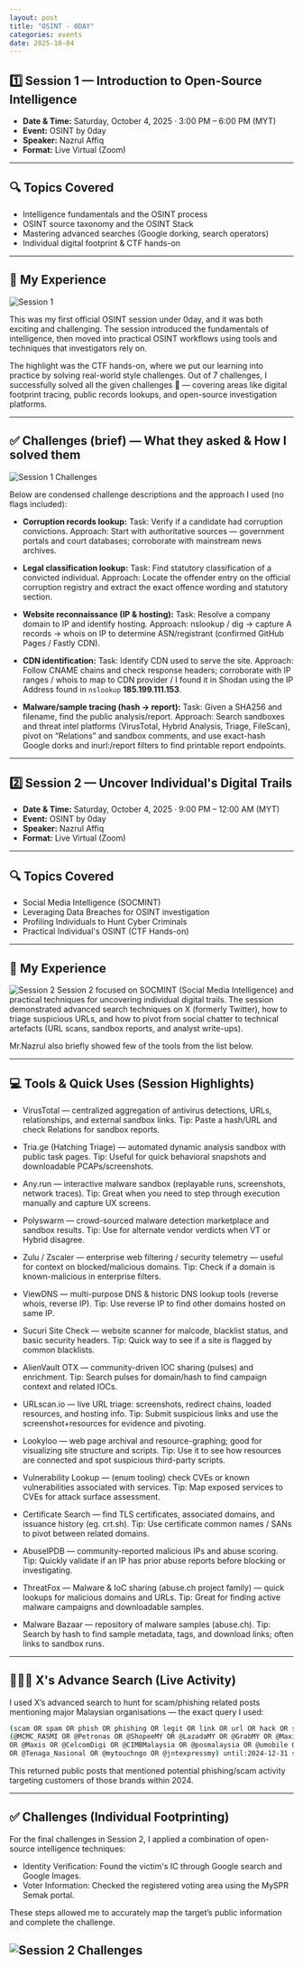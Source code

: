 ```yaml
---
layout: post
title: "OSINT - 0DAY"
categories: events
date: 2025-10-04
---
```


## 1️⃣ Session 1 — Introduction to Open-Source Intelligence
- **Date & Time:** Saturday, October 4, 2025 · 3:00 PM – 6:00 PM (MYT)
- **Event:** OSINT by 0day
- **Speaker:** Nazrul Affiq
- **Format:** Live Virtual (Zoom)

---

## 🔍 Topics Covered
- Intelligence fundamentals and the OSINT process
- OSINT source taxonomy and the OSINT Stack
- Mastering advanced searches (Google dorking, search operators)
- Individual digital footprint & CTF hands-on

---

## 🎯 My Experience

![Session 1](/assets/img/events/osint/sesh1.jpg)

This was my first official OSINT session under 0day, and it was both exciting and challenging. The session introduced the fundamentals of intelligence, then moved into practical OSINT workflows using tools and techniques that investigators rely on.

The highlight was the CTF hands-on, where we put our learning into practice by solving real-world style challenges. Out of 7 challenges, I successfully solved all the given challenges 🎉 — covering areas like digital footprint tracing, public records lookups, and open-source investigation platforms.

---

## ✅ Challenges (brief) — What they asked & How I solved them

![Session 1 Challenges](/assets/img/events/osint/sesh1challenge2.jpg)

Below are condensed challenge descriptions and the approach I used (no flags included):

- **Corruption records lookup:**
Task: Verify if a candidate had corruption convictions.
Approach: Start with authoritative sources — government portals and court databases; corroborate with mainstream news archives.

- **Legal classification lookup:**
Task: Find statutory classification of a convicted individual.
Approach: Locate the offender entry on the official corruption registry and extract the exact offence wording and statutory section.

- **Website reconnaissance (IP & hosting):**
Task: Resolve a company domain to IP and identify hosting.
Approach: nslookup / dig → capture A records → whois on IP to determine ASN/registrant (confirmed GitHub Pages / Fastly CDN).

- **CDN identification:**
Task: Identify CDN used to serve the site.
Approach: Follow CNAME chains and check response headers; corroborate with IP ranges / whois to map to CDN provider / I found it in Shodan using the IP Address found in `nslookup` **185.199.111.153**.

- **Malware/sample tracing (hash → report):**
Task: Given a SHA256 and filename, find the public analysis/report.
Approach: Search sandboxes and threat intel platforms (VirusTotal, Hybrid Analysis, Triage, FileScan), pivot on “Relations” and sandbox comments, and use exact-hash Google dorks and inurl:/report filters to find printable report endpoints.

---

## 2️⃣ Session 2 — Uncover Individual's Digital Trails
- **Date & Time:** Saturday, October 4, 2025 · 9:00 PM – 12:00 AM (MYT)
- **Event:** OSINT by 0day
- **Speaker:** Nazrul Affiq
- **Format:** Live Virtual (Zoom)

---

## 🔍 Topics Covered
- Social Media Intelligence (SOCMINT)
- Leveraging Data Breaches for OSINT investigation
- Profiling Individuals to Hunt Cyber Criminals
- Practical Individual's OSINT (CTF Hands-on)

---

## 🎯 My Experience

![Session 2](/assets/img/events/osint/sesh2.jpg)
Session 2 focused on SOCMINT (Social Media Intelligence) and practical techniques for uncovering individual digital trails. The session demonstrated advanced search techniques on X (formerly Twitter), how to triage suspicious URLs, and how to pivot from social chatter to technical artefacts (URL scans, sandbox reports, and analyst write-ups). 

Mr.Nazrul also briefly showed few of the tools from the list below.

---

## 💻 Tools & Quick Uses (Session Highlights)

- VirusTotal — centralized aggregation of antivirus detections, URLs, relationships, and external sandbox links.
  Tip: Paste a hash/URL and check Relations for sandbox reports.

- Tria.ge (Hatching Triage) — automated dynamic analysis sandbox with public task pages.
  Tip: Useful for quick behavioral snapshots and downloadable PCAPs/screenshots.

- Any.run — interactive malware sandbox (replayable runs, screenshots, network traces).
  Tip: Great when you need to step through execution manually and capture UX screens.

- Polyswarm — crowd-sourced malware detection marketplace and sandbox results.
  Tip: Use for alternate vendor verdicts when VT or Hybrid disagree.

- Zulu / Zscaler — enterprise web filtering / security telemetry — useful for context on blocked/malicious domains.
  Tip: Check if a domain is known-malicious in enterprise filters.

- ViewDNS — multi-purpose DNS & historic DNS lookup tools (reverse whois, reverse IP).
  Tip: Use reverse IP to find other domains hosted on same IP.

- Sucuri Site Check — website scanner for malcode, blacklist status, and basic security headers.
  Tip: Quick way to see if a site is flagged by common blacklists.

- AlienVault OTX — community-driven IOC sharing (pulses) and enrichment.
  Tip: Search pulses for domain/hash to find campaign context and related IOCs.

- URLscan.io — live URL triage: screenshots, redirect chains, loaded resources, and hosting info.
  Tip: Submit suspicious links and use the screenshot+resources for evidence and pivoting.

- Lookyloo — web page archival and resource-graphing; good for visualizing site structure and scripts.
  Tip: Use it to see how resources are connected and spot suspicious third-party scripts.

- Vulnerability Lookup — (enum tooling) check CVEs or known vulnerabilities associated with services.
  Tip: Map exposed services to CVEs for attack surface assessment.

- Certificate Search — find TLS certificates, associated domains, and issuance history (eg. crt.sh).
  Tip: Use certificate common names / SANs to pivot between related domains.

- AbuseIPDB — community-reported malicious IPs and abuse scoring.
  Tip: Quickly validate if an IP has prior abuse reports before blocking or investigating.

- ThreatFox — Malware & IoC sharing (abuse.ch project family) — quick lookups for malicious domains and URLs.
  Tip: Great for finding active malware campaigns and downloadable samples.

- Malware Bazaar — repository of malware samples (abuse.ch).
  Tip: Search by hash to find sample metadata, tags, and download links; often links to sandbox runs.

---

## 🕵🏽‍♂️ X's Advance Search (Live Activity)

I used X’s advanced search to hunt for scam/phishing related posts mentioning major Malaysian organisations — the exact query I used:

```bash
(scam OR spam OR phish OR phishing OR legit OR link OR url OR hack OR sms) 
(@MCMC_RASMI OR @Petronas OR @ShopeeMY OR @LazadaMY OR @GrabMY OR @MaxisListens 
OR @Maxis OR @CelcomDigi OR @CIMBMalaysia OR @posmalaysia OR @umobile OR @MyMaybank 
OR @Tenaga_Nasional OR @mytouchngo OR @jntexpressmy) until:2024-12-31 since:2024-01-01
```

This returned public posts that mentioned potential phishing/scam activity targeting customers of those brands within 2024.

---

## ✅ Challenges (Individual Footprinting)

For the final challenges in Session 2, I applied a combination of open-source intelligence techniques:
- Identity Verification: Found the victim's IC through Google search and Google Images.
- Voter Information: Checked the registered voting area using the MySPR Semak portal.

These steps allowed me to accurately map the target’s public information and complete the challenge.

![Session 2 Challenges](/assets/img/events/osint/sesh2challenge.jpg)
---

